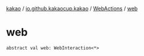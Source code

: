 [kakao](../../index.md) / [io.github.kakaocup.kakao](../index.md) / [WebActions](index.md) / [web](./web.md)

# web

`abstract val web: WebInteraction<*>`